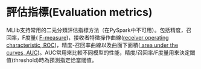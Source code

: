 # 評估指標(Evaluation metrics)
MLlib支持常用的二元分類評估指標方法（在PySpark中不可用）。包括精度，召回率，F度量( [F-measure](http://en.wikipedia.org/wiki/F1_score))，接收者特徵操作曲線([receiver operating characteristic, ROC](http://en.wikipedia.org/wiki/Receiver_operating_characteristic))，精度-召回率曲線以及曲面下面積([ area under the curves, AUC](http://en.wikipedia.org/wiki/Receiver_operating_characteristic#Area_under_the_curve))。AUC常用來比較不同模型的性能，精度/召回率/F度量用來決定閾值(threshold)時為預測指定恰當閾值。
